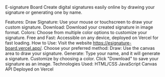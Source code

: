 E-signature Board
Create digital signatures easily online by drawing your signature or generating one by name.

Features:
Draw Signature: Use your mouse or touchscreen to draw your custom signature.
Download: Download your created signature in image format.
Colors: Choose from multiple color options to customize your signature.
Free and Fast: Accessible on any device, deployed on Vercel for fast loading.
How to Use:
Visit the website https://esignature-board.vercel.app/.
Choose your preferred method:
Draw: Use the canvas area to draw your signature.
Generate: Type your name, and it will generate a signature.
Customize by choosing a color.
Click "Download" to save your signature as an image.
Technologies Used:
HTML/CSS
JavaScript
Canvas API
Deployed on Vercel
